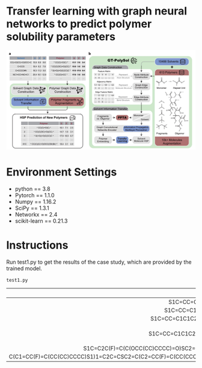 # Transfer learning with graph neural networks to predict polymer solubility parameters

<p align="center"> 
<img src="FIG1_hz_1222_1.jpg">
</p>

# Environment Settings 
* python == 3.8
* Pytorch == 1.1.0  
* Numpy == 1.16.2  
* SciPy == 1.3.1  
* Networkx == 2.4  
* scikit-learn == 0.21.3  

# Instructions
Run test1.py to get the results of the case study, which are provided by the trained model.
````
test1.py
````
|smiles |        D     |   P    |    H   |
 |    :----:   |     :----:   |    :----:   |     :----:   |
|S1C=CC=C1C1C2N=CC(OCC(CCCCCC)CCCCCCCC)=NC2C=C(F)C=1F| 19.191254| 1.841487| 3.773237|
|S1C=CC=C1C1C2N=CC(OCCOCCOCCOCCOCCOCCOC)=NC2C=C(F)C=1F |18.555079 |4.038325 |5.875641|
|S1C=CC=C1C1C2N=CC(OC(COCCOCCOCCOC)COCCOCCOCCOC)=NC2C=C(F)C=1F |19.391996| 9.274973| 7.126017|
|S1C=CC=C1C1C2N=CC(OCC(COCCOCCOCCOC)COCCOCCOCCOC)=NC2C=C(F)C=1F| 19.610891 9.596478 7.080890|
|S1C=C2C(F)=C(C(OCC(CC)CCCC)=O)SC2=C1C1SC2C(C3SC(CC(CCCC)CC)=CC=3)=C3C=CSC3=C(C3SC(CC(CCCC)CC)=CC=3)C=2C=1| 18.692255| 3.392905| 4.420362|
|C(C1=CC(F)=C(CC(CC)CCCC)S1)1=C2C=CSC2=C(C2=CC(F)=C(CC(CCCC)CC)S2)C2C=C(C3=CC=C(C4SC(C5=CC=CS5)=C5C(=O)C6=C(C(CCCC)CC)SC(CC(CCCC)CC)=C6C(=O)C=45)S3)SC1=2| 18.316938| 2.740952| 4.186481|
